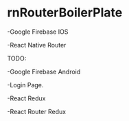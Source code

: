 # rnRouterBoilerPlate
-Google Firebase IOS 

-React Native Router 

TODO: 
  
  -Google Firebase Android 
  
  -Login Page. 
  
  -React Redux 
  
  -React Router Redux 

